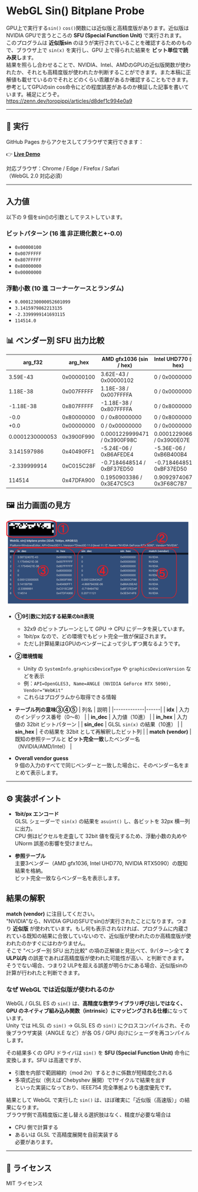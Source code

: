 # WebGL Sin() Bitplane Probe
GPU上で実行する`sin()` `cos()`関数には近似版と高精度版があります。近似版はNVIDIA GPUで言うところの **SFU (Special Function Unit)** で実行されます。  
このプログラムは **近似版sin** のほうが実行されていることを確認するためのもので、ブラウザ上で `sin(x)` を実行し、GPU 上で得られた結果を **ビット単位で読み戻し**ます。  
結果を照らし合わせることで、NVIDIA、Intel、AMDのGPUの近似版関数が使われたか、それとも高精度版が使われたか判断することができます。また本稿に正解値も載せているのでそれとどのくらい乖離があるか確認することもできます。  
参考としてGPUのsin cos命令にどの程度誤差があるのか検証した記事を書いています。補足にどうぞ。  
https://zenn.dev/toropippi/articles/d8def1c994e0a9

---


## 🔗 実行

GitHub Pages からアクセスしてブラウザで実行できます：

👉 **[Live Demo](https://toropippi.github.io/webgl-sin-sfu/)**

対応ブラウザ：Chrome / Edge / Firefox / Safari  
（WebGL 2.0 対応必須）

---

## 入力値

以下の 9 個をsin()の引数としてテストしています。

### ビットパターン (16 進 非正規化数と+-0.0)
- `0x00000100`
- `0x007FFFFF`
- `0x807FFFFF`
- `0x80000000`
- `0x00000000`

### 浮動小数 (10 進 コーナーケースとランダム)
- `0.0001230000052601099`
- `3.1415979862213135`
- `-2.3399999141693115`
- `114514.0`

## 📊 ベンダー別 SFU 出力比較

| arg_f32 | arg_hex | AMD gfx1036 (sin / hex) | Intel UHD770 (sin / hex) | NVIDIA RTX5090 (sin / hex) | 正解 (sin / hex) |
|---------|--------|------------------------|-------------------------|---------------------------|-----------------|
| 3.59E-43 | 0x00000100 | 3.62E-43 / 0x00000102 | 0 / 0x00000000 | 0 / 0x00000000 | 3.59E-43 / 0x00000100 |
| 1.18E-38 | 0x007FFFFF | 1.18E-38 / 0x007FFFFA | 0 / 0x00000000 | 0 / 0x00000000 | 1.18E-38 / 0x007FFFFF |
| -1.18E-38 | 0x807FFFFF | -1.18E-38 / 0x807FFFFA | 0 / 0x80000000 | 0 / 0x80000000 | -1.18E-38 / 0x807FFFFF |
| -0.0 | 0x80000000 | 0 / 0x80000000 | 0 / 0x80000000 | 0 / 0x80000000 | 0 / 0x80000000 |
| +0.0 | 0x00000000 | 0 / 0x00000000 | 0 / 0x00000000 | 0 / 0x00000000 | 0 / 0x00000000 |
| 0.0001230000053 | 0x3900F990 | 0.0001229999471 / 0x3900F98C | 0.0001229066111 / 0x3900E07E | 0.0001228434267 / 0x3900CF88 | 0.0001230000053 / 0x3900F990 |
| 3.141597986 | 0x40490FF1 | -5.24E-06 / 0xB6AFEDE4 | -5.36E-06 / 0xB6B400B4 | -4.87E-06 / 0xB6A35EA0 | -5.33E-06 / 0xB6B2EEF5 |
| -2.339999914 | 0xC015C28F | -0.7184648514 / 0xBF37ED50 | -0.7184648514 / 0xBF37ED50 | -0.7184647918 / 0xBF37ED4F | -0.7184648514 / 0xBF37ED50 |
| 114514 | 0x47DFA900 | 0.1950903386 / 0x3E47C5C3 | 0.9092974067 / 0x3F68C7B7 | 0.2071112096 / 0x3E5414F6 | 0.1926048398 / 0x3E453A34 |

## 🖼 出力画面の見方

![output](docs/screenshot.png)

- **①9引数に対応する結果のbit表現**
  - 32x9 のビットプレーンとして GPU → CPU にデータを戻しています。  
  - 1bit/px なので、どの環境でもビット完全一致が保証されます。  
  - ただし計算結果はGPUのベンダーによって少しずつ異なるようです。  

- **②環境情報**  
  - Unity の `SystemInfo.graphicsDeviceType` や `graphicsDeviceVersion` などを表示  
  - 例：`API=OpenGLES3, Name=ANGLE (NVIDIA GeForce RTX 5090), Vendor="WebKit"`  
  - これらはプログラムから取得できる情報  

- **テーブル列の意味③④⑤**
  | 列名        | 説明 |
  |-------------|------|
  | **idx**     | 入力のインデックス番号（0〜8） |
  | **in_dec**  | 入力値（10進） |
  | **in_hex**  | 入力値の 32bit ビットパターン |
  | **sin_dec** | GLSL `sin(x)` の結果（10進） |
  | **sin_hex** | その結果を 32bit として再解釈したビット列 |
  | **match (vendor)** | 既知の参照テーブルと **ビット完全一致**したベンダー名（NVIDIA/AMD/Intel） |

- **Overall vendor guess**  
  9 個の入力のすべてで同じベンダーと一致した場合に、そのベンダー名をまとめて表示します。

---

## ⚙ 実装ポイント

- **1bit/px エンコード**  
  GLSL シェーダーで `sin(x)` の結果を `asuint()` し、各ビットを 32px 横一列に出力。  
  CPU 側はピクセルを走査して 32bit 値を復元するため、浮動小数の丸めや UNorm 誤差の影響を受けません。

- **参照テーブル**  
  主要3ベンダー（AMD gfx1036, Intel UHD770, NVIDIA RTX5090）の既知結果を格納。  
  ビット完全一致ならベンダー名を表示します。

## 結果の解釈
**match (vendor)** に注目してください。  
"NVIDIA"なら、NVIDIA GPUのSFUでsin()が実行されたことになります。つまり **近似版** が使われています。もし何も表示されなければ、プログラムに内蔵されている既知の結果に合致していないので、近似版が使われたのか高精度版が使われたのかすぐにはわかりません。  
そこで "ベンダー別 SFU 出力比較" の項の正解値と見比べて、9パターン全て **2 ULP以内** の誤差であれば高精度版が使われた可能性が高い、と判断できます。  
そうでない場合、つまり2 ULPを超える誤差が明らかにある場合、近似版sinの計算が行われたと判断できます。  

### なぜ WebGL では近似版が使われるのか
WebGL / GLSL ES の `sin()` は、**高精度な数学ライブラリ呼び出しではなく、GPU のネイティブ組み込み関数（intrinsic）にマッピングされる仕様**になっています。  
Unity では HLSL の `sin()` → GLSL ES の `sin()` にクロスコンパイルされ、その後ブラウザ実装（ANGLE など）が各 OS / GPU 向けにシェーダを再コンパイルします。  

その結果多くの GPU ドライバは `sin()` を **SFU (Special Function Unit)** 命令に変換します。SFU は高速ですが、  
- 引数を内部で範囲縮約（mod 2π）するときに係数が短精度化される  
- 多項式近似（例えば Chebyshev 展開）で1サイクルで結果を出す  
といった実装になっており、IEEE754 完全準拠よりも速度優先です。  

結果として WebGL で実行した `sin()` は、ほぼ確実に「近似版（高速版）」の結果になります。  
ブラウザ側で高精度版に差し替える選択肢はなく、精度が必要な場合は  
- CPU 側で計算する  
- あるいは GLSL で高精度展開を自前実装する  
必要があります。

---

## 📜 ライセンス

MIT ライセンス